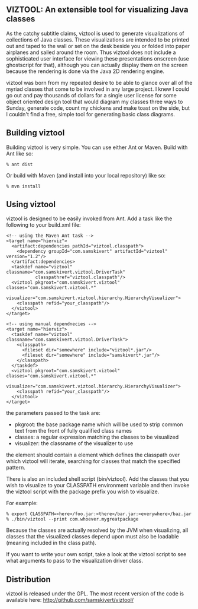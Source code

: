 VIZTOOL: An extensible tool for visualizing Java classes
--------------------------------------------------------

As the catchy subtitle claims, viztool is used to generate visualizations of
collections of Java classes. These visualizations are intended to be printed
out and taped to the wall or set on the desk beside you or folded into paper
airplanes and sailed around the room. Thus viztool does not include a
sophisticated user interface for viewing these presentations onscreen (use
ghostscript for that), although you can actually display them on the screen
because the rendering is done via the Java 2D rendering engine.

viztool was born from my repeated desire to be able to glance over all of the
myriad classes that come to be involved in any large project. I knew I could go
out and pay thousands of dollars for a single user license for some object
oriented design tool that would diagram my classes three ways to Sunday,
generate code, count my chickens and make toast on the side, but I couldn't
find a free, simple tool for generating basic class diagrams.

Building viztool
----------------

Building viztool is very simple. You can use either Ant or Maven. Build with
Ant like so:

    % ant dist

Or build with Maven (and install into your local repository) like so:

    % mvn install

Using viztool
-------------

viztool is designed to be easily invoked from Ant. Add a task like the
following to your build.xml file:

    <!-- using the Maven Ant task -->
    <target name="hierviz">
      <artifact:dependencies pathId="viztool.classpath">
        <dependency groupId="com.samskivert" artifactId="viztool" version="1.2"/>
      </artifact:dependencies>
      <taskdef name="viztool" classname="com.samskivert.viztool.DriverTask"
               classpathref="viztool.classpath"/>
      <viztool pkgroot="com.samskivert.viztool" classes="com.samskivert.viztool.*"
               visualizer="com.samskivert.viztool.hierarchy.HierarchyVisualizer">
        <classpath refid="your_classpath"/>
      </viztool>
    </target>

    <!-- using manual dependnecies -->
    <target name="hierviz">
      <taskdef name="viztool" classname="com.samskivert.viztool.DriverTask">
        <classpath>
          <fileset dir="somewhere" include="viztool*.jar"/>
          <fileset dir="somewhere" include="samskivert*.jar"/>
        </classpath>
      </taskdef>
      <viztool pkgroot="com.samskivert.viztool" classes="com.samskivert.viztool.*"
               visualizer="com.samskivert.viztool.hierarchy.HierarchyVisualizer">
        <classpath refid="your_classpath"/>
      </viztool>
    </target>

the parameters passed to the task are:

* pkgroot: the base package name which will be used to strip common text from
  the front of fully qualified class names
* classes: a regular expression matching the classes to be visualized
* visualizer: the classname of the visualizer to use

the <viztool> element should contain a <classpath> element which defines the
classpath over which viztool will iterate, searching for classes that match the
specified pattern.

There is also an included shell script (bin/viztool). Add the classes that you
wish to visualize to your CLASSPATH environment variable and then invoke the
viztool script with the package prefix you wish to visualize.

For example:

    % export CLASSPATH=<here>/foo.jar:<there>/bar.jar:<everywhere>/baz.jar
    % ./bin/viztool --print com.whoever.mygreatpackage

Because the classes are actually resolved by the JVM when visualizing, all
classes that the visualized classes depend upon must also be loadable (meaning
included in the class path).

If you want to write your own script, take a look at the viztool script to see
what arguments to pass to the visualization driver class.

Distribution
------------

viztool is released under the GPL. The most recent version of the code is
available here: http://github.com/samskivert/viztool/
